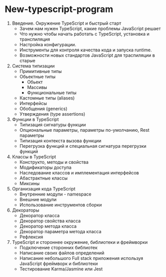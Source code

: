 # New-typescript-program
1) Введение. Окружение TypeScript и быстрый старт
   - Зачем нам нужен TypeScript, какие проблемы JavaScript решает
   - Что нужно чтобы начать работать с TypeScript, установка и транспиляция
   - Настройка конфигурации.
   - Инструменты для контроля качества кода и запуска runtime.
   - Возможности новых стандартов JavaScript для траспиляции в старые
2) Система типизации 
   - Примитивные типы
   - Обьектные типы
       - Обьект
       - Массивы
       - Функциональные типы 
   - Кастомные типы (aliases)
   - Интерфейсы
   - Обобщения (generics)
   - Утверждения (type assertions)
3) Функции в TypeScript
   - Типизация сигнатуры функции
   - Опциональные параметры, параметры по-умолчанию, Rest параметры
   - Типизация контекста вызова функции
   - Перегрузка функций и специальная сигнатура перегрузки функций
4) Классы в TypeScript
   - Конструкто, методы и свойства
   - Модификаторы доступа
   - Наследование классов и имплементация интерфейсов
   - Абастрактные классы
   - Миксины
5) Организация кода TypeScript
   - Внутренние модули - namespace
   - Внешние модули
   - Использование инструментов сборки
5) Декораторы
   - Декоратор класса 
   - Декоратор свойства класса
   - Декоратор метода класса
   - Декоратор параметра метода класса 
   - Рефлексия
6) TypeScript и стороннее окружение, библиотеки и фреймворки
   - Подключение сторонних библиотек
   - Написание своих файлов определений
   - Написание небольшого Full stack приложения используя JavaScript фреймворк и библиотеки
   - Тестирование Karma/Jasmine или Jest